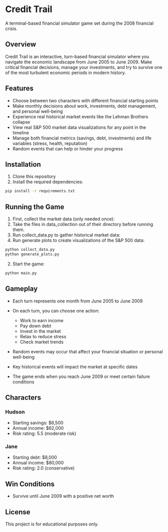 # Credit Trail

A terminal-based financial simulator game set during the 2008 financial crisis.

## Overview

Credit Trail is an interactive, turn-based financial simulator where you navigate the economic landscape from June 2005 to June 2009. Make critical financial decisions, manage your investments, and try to survive one of the most turbulent economic periods in modern history.

## Features

- Choose between two characters with different financial starting points
- Make monthly decisions about work, investments, debt management, and personal well-being
- Experience real historical market events like the Lehman Brothers collapse
- View real S&P 500 market data visualizations for any point in the timeline
- Manage both financial metrics (savings, debt, investments) and life variables (stress, health, reputation)
- Random events that can help or hinder your progress

## Installation

1. Clone this repository
2. Install the required dependencies:

```bash
pip install -r requirements.txt
```

## Running the Game

1. First, collect the market data (only needed once):
2. Take the files in data_collection out of their directory before running them.
3. Run collect_data.py to gather historical market data:
4. Run generate plots to create visualizations of the S&P 500 data:
```bash
python collect_data.py
python generate_plots.py
```

2. Start the game:
```bash
python main.py
```

## Gameplay

- Each turn represents one month from June 2005 to June 2009
- On each turn, you can choose one action:
  - Work to earn income
  - Pay down debt
  - Invest in the market
  - Relax to reduce stress
  - Check market trends

- Random events may occur that affect your financial situation or personal well-being
- Key historical events will impact the market at specific dates
- The game ends when you reach June 2009 or meet certain failure conditions

## Characters

### Hudson
- Starting savings: $6,500
- Annual income: $62,000
- Risk rating: 5.5 (moderate risk)

### Jane
- Starting debt: $8,000
- Annual income: $80,000
- Risk rating: 2.0 (conservative)

## Win Conditions

- Survive until June 2009 with a positive net worth

## License

This project is for educational purposes only.
